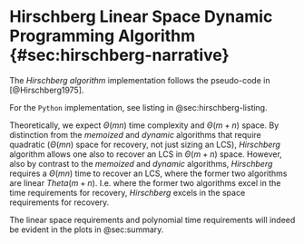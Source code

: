 # Hirschberg Linear Space Dynamic Programming Algorithm {#sec:hirschberg-narrative}

The _Hirschberg algorithm_ implementation follows the pseudo-code in [@Hirschberg1975].

For the `Python` implementation, see listing in @sec:hirschberg-listing.

Theoretically, we expect $\Theta(mn)$ time complexity and $\Theta(m + n)$ space.
By distinction from the _memoized_ and _dynamic_ algorithms that require
quadratic ($\Theta(mn)$ space for recovery, not just sizing an LCS), _Hirschberg_ algorithm
allows one also to recover
an LCS in $\Theta(m + n)$ space. However, also by contrast to the _memoized_ and
_dynamic_ algorithms, _Hirschberg_ requires a $\Theta(mn)$ time to recover an LCS,
where the former two algorithms are linear $Theta(m + n)$. I.e. where the
former two algorithms excel in the time requirements for recovery, _Hirschberg_
excels in the space requirements for recovery.

The linear space requirements and polynomial time requirements will indeed be evident in the plots in
@sec:summary.
